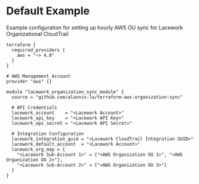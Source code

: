 # Default Example

Example configuration for setting up hourly AWS OU sync for Lacework Organizational CloudTrail

```hcl
terraform {
  required_providers {
    aws = "~> 4.0"
  }
}

# AWS Management Account
provider "aws" {}

module "lacework_organization_sync_module" {
  source = "github.com/alannix-lw/terraform-aws-organization-sync"

  # API Credentials
  lacework_account    = "<Lacework Account>"
  lacework_api_key    = "<Lacework API Key>"
  lacework_api_secret = "<Lacework API Secret>"

  # Integration Configuration
  lacework_integration_guid = "<Lacework CloudTrail Integration GUID>"
  lacework_default_account  = "<Lacework Account>"
  lacework_org_map = {
    "<Lacework Sub-Account 1>" = ["<AWS Organization OU 1>", "<AWS Organization OU 2>"],
    "<Lacework Sub-Account 2>" = ["<AWS Organization OU 3>"]
  }
}
```
